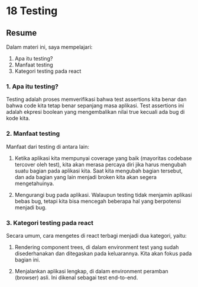 # 18 Testing
## Resume
Dalam materi ini, saya mempelajari:
1. Apa itu testing?
2. Manfaat testing
3. Kategori testing pada react

### 1. Apa itu testing?
Testing adalah proses memverifikasi bahwa test assertions kita benar dan bahwa code kita tetap benar sepanjang masa aplikasi. Test assertions ini adalah ekpresi boolean yang mengembalikan nilai true kecuali ada bug di kode kita.

### 2. Manfaat testing
Manfaat dari testing di antara lain:
1. Ketika aplikasi kita mempunyai coverage yang baik (mayoritas codebase tercover oleh test), kita akan merasa percaya diri jika harus mengubah suatu bagian pada aplikasi kita. Saat kita mengubah bagian tersebut, dan ada bagian yang lain menjadi broken kita akan segera mengetahuinya.

2. Mengurangi bug pada aplikasi. Walaupun testing tidak menjamin aplikasi bebas bug, tetapi kita bisa mencegah beberapa hal yang berpotensi menjadi bug.

### 3. Kategori testing pada react
Secara umum, cara mengetes di react terbagi menjadi dua kategori, yaitu:
1. Rendering component trees, di dalam environment test yang sudah disederhanakan dan ditegaskan pada keluarannya. Kita akan fokus pada bagian ini.

2. Menjalankan aplikasi lengkap, di dalam environment peramban (browser) asli. Ini dikenal sebagai test end-to-end.